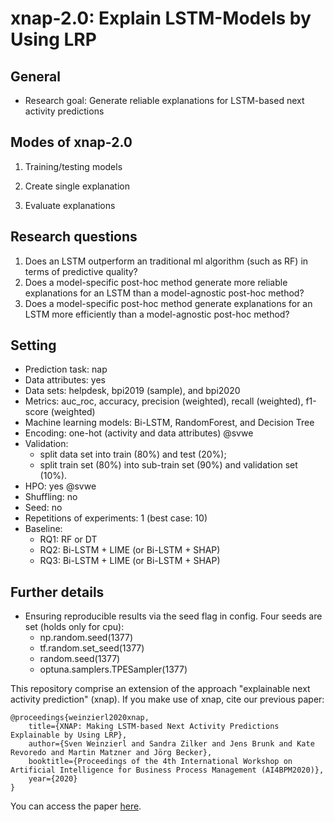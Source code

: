 # xnap-2.0: Explain LSTM-Models by Using LRP

## General
- Research goal:  Generate reliable explanations for LSTM-based next activity predictions

## Modes of xnap-2.0

1. Training/testing models 

2. Create single explanation

3. Evaluate explanations

## Research questions

1. Does an LSTM outperform an traditional ml algorithm (such as RF) in terms of predictive quality?
2. Does a model-specific post-hoc method generate more reliable explanations for an LSTM than a model-agnostic post-hoc method?
3. Does a model-specific post-hoc method generate explanations for an LSTM more efficiently than a model-agnostic post-hoc method?    
 
## Setting
- Prediction task: nap
- Data attributes: yes
- Data sets: helpdesk, bpi2019 (sample), and bpi2020
- Metrics: auc_roc, accuracy, precision (weighted), recall (weighted), f1-score (weighted)
- Machine learning models: Bi-LSTM, RandomForest, and Decision Tree
- Encoding: one-hot (activity and data attributes) @svwe
- Validation: 
    - split data set into train (80%) and test (20%); 
    - split train set (80%) into sub-train set (90%) and validation set (10%). 
- HPO: yes @svwe
- Shuffling: no
- Seed: no
- Repetitions of experiments: 1 (best case: 10)
- Baseline: 
    - RQ1: RF or DT
    - RQ2: Bi-LSTM + LIME (or Bi-LSTM + SHAP)
    - RQ3: Bi-LSTM + LIME (or Bi-LSTM + SHAP)    


## Further details
- Ensuring reproducible results via the seed flag in config. Four seeds are set (holds only for cpu):
    - np.random.seed(1377)
    - tf.random.set_seed(1377)
    - random.seed(1377)
    - optuna.samplers.TPESampler(1377)


This repository comprise an extension of the approach "explainable next activity prediction" (xnap). If you make use of xnap, cite our previous paper:
```
@proceedings{weinzierl2020xnap,
    title={XNAP: Making LSTM-based Next Activity Predictions Explainable by Using LRP},
    author={Sven Weinzierl and Sandra Zilker and Jens Brunk and Kate Revoredo and Martin Matzner and Jörg Becker},
    booktitle={Proceedings of the 4th International Workshop on Artificial Intelligence for Business Process Management (AI4BPM2020)},
    year={2020}
}

```

You can access the paper [here](https://www.researchgate.net/publication/342918341_XNAP_Making_LSTM-based_Next_Activity_Predictions_Explainable_by_Using_LRP).
